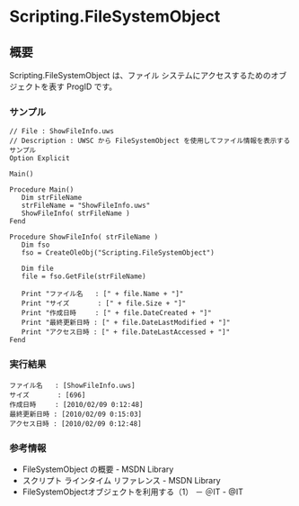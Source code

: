 # Scripting.FileSystemObject
## 概要
Scripting.FileSystemObject は、ファイル システムにアクセスするためのオブジェクトを表す ProgID です。

### サンプル
```vbscript
// File : ShowFileInfo.uws
// Description : UWSC から FileSystemObject を使用してファイル情報を表示するサンプル
Option Explicit

Main()

Procedure Main()
   Dim strFileName
   strFileName = "ShowFileInfo.uws"
   ShowFileInfo( strFileName )
Fend

Procedure ShowFileInfo( strFileName )
   Dim fso
   fso = CreateOleObj("Scripting.FileSystemObject")
   
   Dim file
   file = fso.GetFile(strFileName)   
   
   Print "ファイル名   : [" + file.Name + "]"
   Print "サイズ       : [" + file.Size + "]"
   Print "作成日時 　  : [" + file.DateCreated + "]"
   Print "最終更新日時 : [" + file.DateLastModified + "]"
   Print "アクセス日時 : [" + file.DateLastAccessed + "]"
Fend
```

### 実行結果
```
ファイル名   : [ShowFileInfo.uws]
サイズ       : [696]
作成日時 　  : [2010/02/09 0:12:48]
最終更新日時 : [2010/02/09 0:15:03]
アクセス日時 : [2010/02/09 0:12:48]
```

### 参考情報
- FileSystemObject の概要 - MSDN Library
- スクリプト ラインタイム リファレンス - MSDN Library
- FileSystemObjectオブジェクトを利用する（1） － ＠IT - @IT
